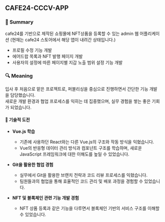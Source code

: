 ## CAFE24-CCCV-APP

### 📌 Summary

cafe24를 기반으로 제작된 쇼핑몰에 NFT상품을 등록할 수 있는 admin 웹 어플리케이션 (현재는 cafe24 스토어에서 해당 앱이 내려간 상태입니다.)

- 프로필 수정 기능 개발
- 에어드랍 목록과 NFT 발행 페이지 개발
- 사용자의 설정에 따른 페이지별 지갑 노출 범위 설정 기능 개발

### 🔍 Meaning

입사 후 처음으로 맡은 프로젝트로, 퍼블리싱을 중심으로 진행하면서 간단한 기능 개발을 담당했습니다.  
새로운 개발 환경과 협업 프로세스를 익히는 데 집중했으며, 실무 경험을 쌓는 좋은 기회가 되었습니다.

#### 🚀 기술적 도전

- **Vue.js 학습**

  - 기존에 사용하던 React와는 다른 Vue.js의 구조와 작동 방식을 익혔습니다.
  - Vue의 반응형 데이터 관리 방식과 컴포넌트 구조를 학습하며, 새로운 JavaScript 프레임워크에 대한 이해도를 높일 수 있었습니다.

- **Git을 활용한 협업 경험**

  - 실무에서 Git을 활용한 브랜치 전략과 코드 리뷰 프로세스를 익혔습니다.
  - 팀원들과의 협업을 통해 효율적인 코드 관리 및 배포 과정을 경험할 수 있었습니다.

- **NFT 및 블록체인 관련 기능 개발 경험**
  - NFT 상품 등록과 같은 기능을 다루면서 블록체인 기반의 서비스 구조를 이해할 수 있었습니다.
